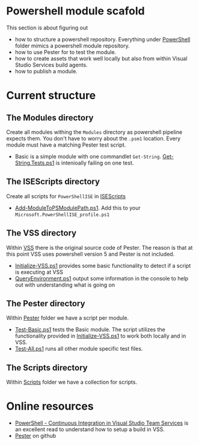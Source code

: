 # Powershell module scafold

This section is about figuring out

* how to structure a powershell repository. Everything under [PowerShell](Powershell) folder mimics a powershell module repository.
* how to use Pester for to test the module.
* how to create assets that work well locally but also from within Visual Studio Services build agents.
* how to publish a module.

# Current structure

## The Modules directory

Create all modules withing the `Modules` directory as powershell pipeline expects them. You don't have to worry about the `.psm1` location. Every module must have a matching Pester test script.
* Basic is a simple module with one commandlet `Get-String`. [Get-String.Tests.ps1](Modules/Basic/Get-String.Tests.ps1) is intenioally failing on one test.

## The ISEScripts directory
Create all scripts for `PowerShellISE` in [ISEScripts](ISEScripts)
* [Add-ModuleToPSModulePath.ps1](ISEScripts/Add-ModuleToPSModulePath.ps1). Add this to your `Microsoft.PowerShellISE_profile.ps1`

## The VSS directory
Within [VSS](VSS) there is the original source code of Pester. The reason is that at this point VSS uses powershell version 5 and Pester is not included.
* [Initialize-VSS.ps1](VSS/Initialize-VSS.ps1) provides some basic functionality to detect if a script is executing at VSS
* [QueryEnvironment.ps1](VSS/QueryEnvironment.ps1) output some information in the console to help out with understanding what is going on

## The Pester directory
Within [Pester](Pester) folder we have a script per module. 
* [Test-Basic.ps1](Pester/Test-Basic.ps1) tests the Basic module. The script utilizes the functionality provided in [Initialize-VSS.ps1](VSS/Initialize-VSS.ps1) to work both locally and in VSS.
* [Test-All.ps1](Pester/Test-All.ps1) runs all other module specific test files.

## The Scripts directory
Within [Scripts](Scripts) folder we have a collection for scripts. 

# Online resources

* [PowerShell - Continuous Integration in Visual Studio Team Services](https://vnextengineer.azurewebsites.net/powershell-continuous-integration/) is an excellent read to understand how to setup a build in VSS. 
* [Pester](https://github.com/pester/Pester) on github
